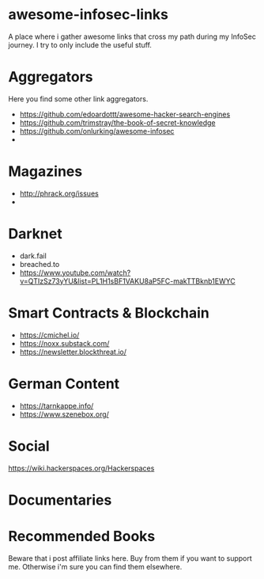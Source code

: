 # awesome-infosec-links
A place where i gather awesome links that cross my path during my InfoSec journey. I try to only include the useful stuff.

# Aggregators
Here you find some other link aggregators.

- https://github.com/edoardottt/awesome-hacker-search-engines
- https://github.com/trimstray/the-book-of-secret-knowledge
- https://github.com/onlurking/awesome-infosec
- 

# Magazines
- http://phrack.org/issues
- 
# Darknet
- dark.fail
- breached.to
- https://www.youtube.com/watch?v=QTIzSz73yYU&list=PL1H1sBF1VAKU8aP5FC-makTTBknb1EWYC

# Smart Contracts & Blockchain
- https://cmichel.io/
- https://noxx.substack.com/
- https://newsletter.blockthreat.io/


# German Content
- https://tarnkappe.info/
- https://www.szenebox.org/

# Social
https://wiki.hackerspaces.org/Hackerspaces

# Documentaries


# Recommended Books
Beware that i post affiliate links here. Buy from them if you want to support me. Otherwise i'm sure you can find them elsewhere.
